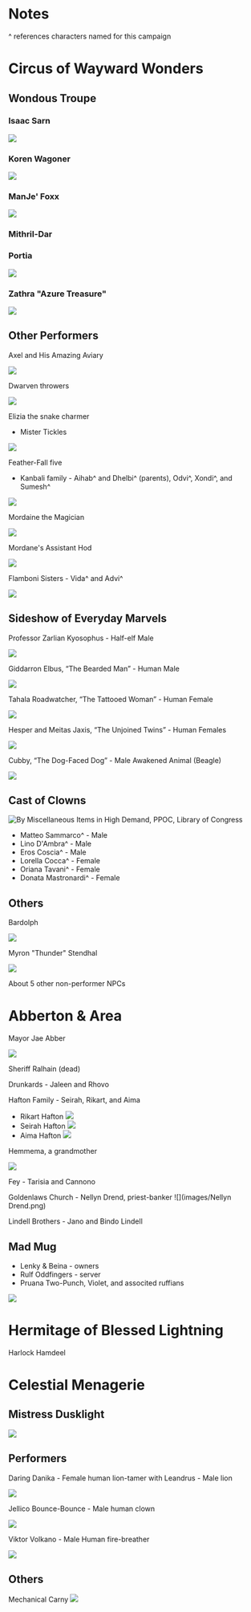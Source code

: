 # Notes
^ references characters named for this campaign
# Circus of Wayward Wonders
## Wondous Troupe
### Isaac Sarn
![](images/Isaac_Sarn.png)

### Koren Wagoner
![](images/Koren.jpg)

### ManJe' Foxx
![](images/Manje.png)

### Mithril-Dar

### Portia
![](images/Portia.jpg)

### Zathra "Azure Treasure"
![](images/Zathra.png)

## Other Performers
Axel and His Amazing Aviary

![](https://i.imgur.com/hlhHCM5.png)

Dwarven throwers

![](https://i.imgur.com/LhXf55l.png)

Elizia the snake charmer
* Mister Tickles

![](https://i.imgur.com/nLF0SiS.png)

Feather-Fall five
* Kanbali family - Aihab^ and Dhelbi^ (parents), Odvi^, Xondi^, and Sumesh^

![](https://i.imgur.com/ngz7TQs.png)

Mordaine the Magician

![](https://i.imgur.com/gsMBeSZ.png)

Mordane's Assistant Hod

![](https://static.wikia.nocookie.net/dice-will-roll/images/e/e5/Hod.png/revision/latest?cb=20200820175637)

Flamboni Sisters - Vida^ and Advi^

![](https://i.imgur.com/wNSNsle.png)

## Sideshow of Everyday Marvels
Professor Zarlian Kyosophus - Half-elf Male

![](https://static.wikia.nocookie.net/dice-will-roll/images/9/96/The_Professor.png/revision/latest?cb=20200811232632)

Giddarron Elbus, “The Bearded Man” - Human Male

![](https://static.wikia.nocookie.net/dice-will-roll/images/1/1f/Gidarron_Elbus.png/revision/latest?cb=20200816145337)

Tahala Roadwatcher, “The Tattooed Woman” - Human Female

![](https://static.wikia.nocookie.net/dice-will-roll/images/4/4d/Tahala_Roadwatcher_Token.png/revision/latest?cb=20200816145503)

Hesper and Meitas Jaxis, “The Unjoined Twins” - Human Females

![](https://static.wikia.nocookie.net/dice-will-roll/images/3/34/Hesper_and_Meitas_Jaxis_token.png/revision/latest?cb=20200816145642)

Cubby, “The Dog-Faced Dog” - Male Awakened Animal (Beagle)

![](https://static.wikia.nocookie.net/dice-will-roll/images/1/1e/Cubby.png/revision/latest?cb=20200816145905)

## Cast of Clowns
![By Miscellaneous Items in High Demand, PPOC, Library of Congress](images/circus_clowns.jpg)
* Matteo Sammarco^ - Male
* Lino D'Ambra^ - Male
* Eros Coscia^ - Male
* Lorella Cocca^ - Female
* Oriana Tavani^ - Female
* Donata Mastronardi^ - Female

## Others
Bardolph

![](images/Bardolph.jpg)

Myron "Thunder" Stendhal

![](https://static.wikia.nocookie.net/dice-will-roll/images/d/d3/Marko-horvatin-the-professor.jpg/revision/latest?cb=20200809125557)

About 5 other non-performer NPCs

# Abberton & Area
Mayor Jae Abber

![](https://static.wikia.nocookie.net/dice-will-roll/images/d/d1/Mayor_Abber.png/revision/latest?cb=20200823172212)

Sheriff Ralhain (dead)

Drunkards - Jaleen and Rhovo

Hafton Family - Seirah, Rikart, and Aima
* Rikart Hafton ![](images/Rikart%20Hafton.png)
* Seirah Hafton ![](images/Seirah%20Hafton.png)
* Aima Hafton ![](images/Aima%20Hafton.png)

Hemmema, a grandmother

![](images/Hemmema.png)

Fey - Tarisia and Cannono

Goldenlaws Church - Nellyn Drend, priest-banker
![](images/Nellyn Drend.png)

Lindell Brothers - Jano and Bindo Lindell

## Mad Mug
* Lenky & Beina - owners
* Rulf Oddfingers - server
* Pruana Two-Punch, Violet, and associted ruffians

![](https://static.wikia.nocookie.net/dice-will-roll/images/d/df/Tdarko-stojanovic-pruana-two-punch-web2.jpg/revision/latest?cb=20201222202331)

# Hermitage of Blessed Lightning
Harlock Hamdeel

# Celestial Menagerie
## Mistress Dusklight
![](https://pbs.twimg.com/media/Etk4b_wXIAA30JE?format=jpg&name=900x900)

## Performers
Daring Danika - Female human lion-tamer with Leandrus - Male lion

![](https://static.wikia.nocookie.net/dice-will-roll/images/3/37/Unknown-1.png/revision/latest?cb=20201218164910)

Jellico Bounce-Bounce - Male human clown

![](https://static.wikia.nocookie.net/dice-will-roll/images/e/ed/Jellico_Bounce_Bounce.jpg/revision/latest?cb=20201218200831)

Viktor Volkano - Male Human fire-breather

![](https://upload.wikimedia.org/wikipedia/commons/thumb/0/0d/2011_1015_190306AA.JPG/800px-2011_1015_190306AA.JPG?20150116050412)

## Others
Mechanical Carny
![](images/Mechanical%20Carney.png)
